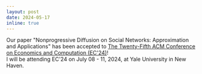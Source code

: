 ```yaml
---
layout: post
date: 2024-05-17
inline: true
---
```


Our paper "Nonprogressive Diffusion on Social Networks: Approximation and Applications" has been accepted to [The Twenty-Fifth ACM Conference on Economics and Computation (EC'24)](https://ec24.sigecom.org)!
<br>
I will be attending EC'24 on July 08 - 11, 2024, at Yale University in New Haven.
